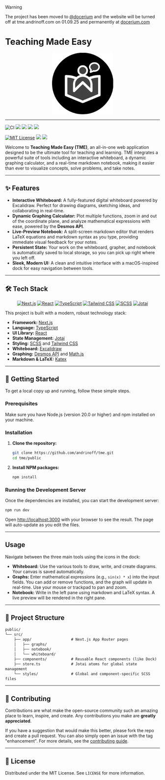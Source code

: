 > [!WARNING]
> The project has been moved to [@docerium](https://github.com/docerium) and the website will be turned off at tme.andrinoff.com on 01.09.25 and permanently at [docerium.com](https://docerium.com)



# Teaching Made Easy

<div align="center">

<img src = "public/src/app/favicon.ico" height=200 width=200>

</div>

---

<p align="center">
    
  ![CI](https://github.com/andrinoff/tme/actions/workflows/ci.yml/badge.svg)
  <a href="https://github.com/andrinoff/tme/stargazers"><img src="https://img.shields.io/github/stars/andrinoff/tme?style=for-the-badge&logo=github&color=C9CBFF&logoColor=white" /></a>
  <a href="https://github.com/andrinoff/tme/network/members"><img src="https://img.shields.io/github/forks/andrinoff/tme?style=for-the-badge&logo=github&color=C9CBFF&logoColor=white" /></a>
  <a href="https://github.com/andrinoff/tme/issues"><img src="https://img.shields.io/github/issues/andrinoff/tme?style=for-the-badge&logo=github&color=C9CBFF&logoColor=white" /></a>
  <a href="https://github.com/andrinoff/tme/graphs/contributors"><img src="https://img.shields.io/github/contributors/andrinoff/tme?style=for-the-badge&logo=github&color=C9CBFF&logoColor=white" /></a>
</p>

<p align="center">

[![MIT License](https://img.shields.io/badge/License-MIT-blue.svg?style=for-the-badge&logo=github&color=C9CBFF&logoColor=white)](https://choosealicense.com/licenses/mit/)
<img src="https://img.shields.io/github/repo-size/andrinoff/tme?style=for-the-badge&logo=github&color=C9CBFF&logoColor=white" />
<img src="https://img.shields.io/github/last-commit/andrinoff/tme?style=for-the-badge&logo=github&color=C9CBFF&logoColor=white" />

</p>

Welcome to **Teaching Made Easy (TME)**, an all-in-one web application designed to be the ultimate tool for teaching and learning. TME integrates a powerful suite of tools including an interactive whiteboard, a dynamic graphing calculator, and a real-time markdown notebook, making it easier than ever to visualize concepts, solve problems, and take notes.

---

## ✨ Features

- **Interactive Whiteboard:** A fully-featured digital whiteboard powered by Excalidraw. Perfect for drawing diagrams, sketching ideas, and collaborating in real-time.
- **Dynamic Graphing Calculator:** Plot multiple functions, zoom in and out of the coordinate plane, and analyze mathematical expressions with ease, powered by the **Desmos API**.
- **Live-Preview Notebook:** A split-screen markdown editor that renders LaTeX equations and markdown syntax as you type, providing immediate visual feedback for your notes.
- **Persistent State:** Your work on the whiteboard, grapher, and notebook is automatically saved to local storage, so you can pick up right where you left off.
- **Sleek, Modern UI:** A clean and intuitive interface with a macOS-inspired dock for easy navigation between tools.

---

## 🛠️ Tech Stack

<p align="center">
  <a href="https://nextjs.org/" target="_blank"><img src="https://img.shields.io/badge/Next.js-000000?style=for-the-badge&logo=next.js&logoColor=white" alt="Next.js"></a>
  <a href="https://react.dev/" target="_blank"><img src="https://img.shields.io/badge/React-20232A?style=for-the-badge&logo=react&logoColor=61DAFB" alt="React"></a>
  <a href="https://www.typescriptlang.org/" target="_blank"><img src="https://img.shields.io/badge/TypeScript-3178C6?style=for-the-badge&logo=typescript&logoColor=white" alt="TypeScript"></a>
  <a href="https://tailwindcss.com/" target="_blank"><img src="https://img.shields.io/badge/Tailwind_CSS-38B2AC?style=for-the-badge&logo=tailwind-css&logoColor=white" alt="Tailwind CSS"></a>
  <a href="https://sass-lang.com/" target="_blank"><img src="https://img.shields.io/badge/SCSS-CC6699?style=for-the-badge&logo=sass&logoColor=white" alt="SCSS"></a>
  <a href="https://jotai.org/" target="_blank"><img src="https://img.shields.io/badge/Jotai-000000?style=for-the-badge&logo=jotai&logoColor=white" alt="Jotai"></a>
</p>

This project is built with a modern, robust technology stack:

- **Framework:** [Next.js](https://nextjs.org/)
- **Language:** [TypeScript](https://www.typescriptlang.org/)
- **UI Library:** [React](https://reactjs.org/)
- **State Management:** [Jotai](https://jotai.org/)
- **Styling:** [SCSS](https://sass-lang.com/) and [Tailwind CSS](https://tailwindcss.com/)
- **Whiteboard:** [Excalidraw](https://excalidraw.com/)
- **Graphing:** [Desmos API](https://www.desmos.com/api/v1.8/docs/index.html) and [Math.js](https://mathjs.org/)
- **Markdown & LaTeX:** [Katex](https://katex.org/)

---

## 🚀 Getting Started

To get a local copy up and running, follow these simple steps.

### Prerequisites

Make sure you have Node.js (version 20.0 or higher) and npm installed on your machine.

### Installation

1.  **Clone the repository:**

    ```bash
    git clone https://github.com/andrinoff/tme.git
    cd tme/public
    ```

2.  **Install NPM packages:**
    ```bash
    npm install
    ```

### Running the Development Server

Once the dependencies are installed, you can start the development server:

```bash
npm run dev
```

Open [http://localhost:3000](http://localhost:3000) with your browser to see the result. The page will auto-update as you edit the files.

---

## Usage

Navigate between the three main tools using the icons in the dock:

- **Whiteboard:** Use the various tools to draw, write, and create diagrams. Your canvas is saved automatically.
- **Graphs:** Enter mathematical expressions (e.g., `sin(x) * x`) into the input fields. You can add or remove functions, and the graph will update in real-time. Use your mouse or trackpad to pan and zoom.
- **Notebook:** Write in the left pane using markdown and LaTeX syntax. A live preview will be rendered in the right pane.

---

## 📂 Project Structure

```
public/
└── src/
    ├── app/                  # Next.js App Router pages
    │   ├── graphs/
    │   ├── notebook/
    │   └── whiteboard/
    ├── components/           # Reusable React components (like Dock)
    ├── store.ts              # Jotai atoms for global state management
    └── styles/               # Global and component-specific SCSS files
```

---

## 🤝 Contributing

Contributions are what make the open-source community such an amazing place to learn, inspire, and create. Any contributions you make are **greatly appreciated**.

If you have a suggestion that would make this better, please fork the repo and create a pull request. You can also simply open an issue with the tag "enhancement". For more details, see the [contributing guide](CONTRIBUTING.md).

---

## 📄 License

Distributed under the MIT License. See `LICENSE` for more information.
